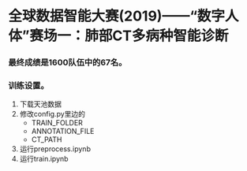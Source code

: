 # 全球数据智能大赛(2019)——“数字人体”赛场一：肺部CT多病种智能诊断
### 最终成绩是1600队伍中的67名。

### 训练设置。
1. 下载天池数据
2. 修改config.py里边的
	* TRAIN_FOLDER
	* ANNOTATION_FILE
	* CT_PATH
3. 运行preprocess.ipynb
4. 运行train.ipynb

